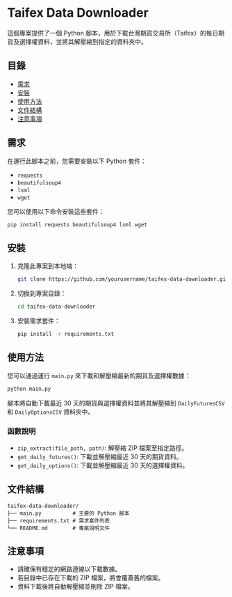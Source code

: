 # Taifex Data Downloader

這個專案提供了一個 Python 腳本，用於下載台灣期貨交易所（Taifex）的每日期貨及選擇權資料，並將其解壓縮到指定的資料夾中。

## 目錄

- [需求](#需求)
- [安裝](#安裝)
- [使用方法](#使用方法)
- [文件結構](#文件結構)
- [注意事項](#注意事項)

## 需求

在運行此腳本之前，您需要安裝以下 Python 套件：

- `requests`
- `beautifulsoup4`
- `lxml`
- `wget`

您可以使用以下命令安裝這些套件：

```bash
pip install requests beautifulsoup4 lxml wget
```

## 安裝

1. 克隆此專案到本地端：

    ```bash
    git clone https://github.com/yourusername/taifex-data-downloader.git
    ```

2. 切換到專案目錄：

    ```bash
    cd taifex-data-downloader
    ```

3. 安裝需求套件：

    ```bash
    pip install -r requirements.txt
    ```

## 使用方法

您可以通過運行 `main.py` 來下載和解壓縮最新的期貨及選擇權數據：

```bash
python main.py
```

腳本將自動下載最近 30 天的期貨與選擇權資料並將其解壓縮到 `DailyFuturesCSV` 和 `DailyOptionsCSV` 資料夾中。

### 函數說明

- `zip_extract(file_path, path)`: 解壓縮 ZIP 檔案至指定路徑。
- `get_daily_futures()`: 下載並解壓縮最近 30 天的期貨資料。
- `get_daily_options()`: 下載並解壓縮最近 30 天的選擇權資料。

## 文件結構

```plaintext
taifex-data-downloader/
├── main.py          # 主要的 Python 腳本
├── requirements.txt # 需求套件列表
└── README.md        # 專案說明文件
```

## 注意事項

- 請確保有穩定的網路連線以下載數據。
- 若目錄中已存在下載的 ZIP 檔案，將會覆蓋舊的檔案。
- 資料下載後將自動解壓縮並刪除 ZIP 檔案。
